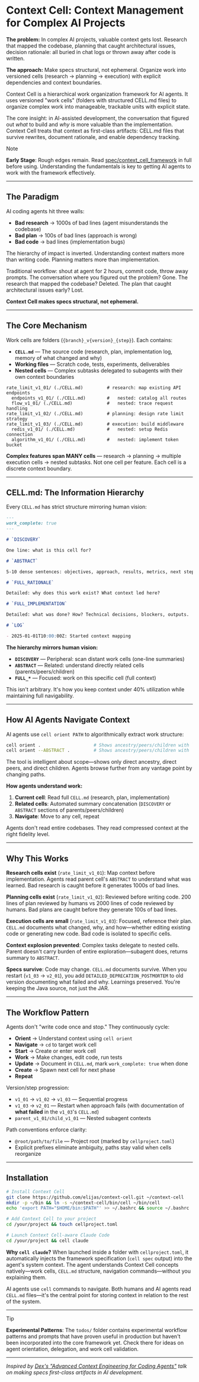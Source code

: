 # Context Cell: Context Management for Complex AI Projects

**The problem:** In complex AI projects, valuable context gets lost. Research that mapped the codebase, planning that caught architectural issues, decision rationale: all buried in chat logs or thrown away after code is written.

**The approach:** Make specs structural, not ephemeral. Organize work into versioned cells (research → planning → execution) with explicit dependencies and context boundaries.

Context Cell is a hierarchical work organization framework for AI agents. It uses versioned "work cells" (folders with structured CELL.md files) to organize complex work into manageable, trackable units with explicit state.

The core insight: in AI-assisted development, the conversation that figured out *what* to build and *why* is more valuable than the implementation. Context Cell treats that context as first-class artifacts: CELL.md files that survive rewrites, document rationale, and enable dependency tracking.

> [!NOTE]
> **Early Stage**: Rough edges remain. Read [spec/context_cell_framework](spec/context_cell_framework) in full before using. Understanding the fundamentals is key to getting AI agents to work with the framework effectively.

---

## The Paradigm

AI coding agents hit three walls:

- **Bad research** → 1000s of bad lines (agent misunderstands the codebase)
- **Bad plan** → 100s of bad lines (approach is wrong)
- **Bad code** → bad lines (implementation bugs)

The hierarchy of impact is inverted. Understanding context matters more than writing code. Planning matters more than implementation.

Traditional workflow: shout at agent for 2 hours, commit code, throw away prompts. The conversation where you figured out the problem? Gone. The research that mapped the codebase? Deleted. The plan that caught architectural issues early? Lost.

**Context Cell makes specs structural, not ephemeral.**

---

## The Core Mechanism

Work cells are folders (`{branch}_v{version}_{step}`). Each contains:

- **`CELL.md`** — The source code (research, plan, implementation log, memory of what changed and why)
- **Working files** — Scratch code, tests, experiments, deliverables
- **Nested cells** — Complex subtasks delegated to subagents with their own context boundaries

```
rate_limit_v1_01/ (./CELL.md)         # research: map existing API endpoints
  endpoints_v1_01/ (./CELL.md)        #   nested: catalog all routes
  flow_v1_01/ (./CELL.md)             #   nested: trace request handling
rate_limit_v1_02/ (./CELL.md)         # planning: design rate limit strategy
rate_limit_v1_03/ (./CELL.md)         # execution: build middleware
  redis_v1_01/ (./CELL.md)            #   nested: setup Redis connection
  algorithm_v1_01/ (./CELL.md)        #   nested: implement token bucket
```

**Complex features span MANY cells** — research → planning → multiple execution cells → nested subtasks. Not one cell per feature. Each cell is a discrete context boundary.

---

## CELL.md: The Information Hierarchy

Every `CELL.md` has strict structure mirroring human vision:

```markdown
---
work_complete: true
---

# `DISCOVERY`

One line: what is this cell for?

# `ABSTRACT`

5-10 dense sentences: objectives, approach, results, metrics, next steps.

# `FULL_RATIONALE`

Detailed: why does this work exist? What context led here?

# `FULL_IMPLEMENTATION`

Detailed: what was done? How? Technical decisions, blockers, outputs.

# `LOG`

- 2025-01-01T10:00:00Z: Started context mapping
```

**The hierarchy mirrors human vision:**

- **`DISCOVERY`** — Peripheral: scan distant work cells (one-line summaries)
- **`ABSTRACT`** — Related: understand directly related cells (parents/peers/children)
- **`FULL_*`** — Focused: work on this specific cell (full context)

This isn't arbitrary. It's how you keep context under 40% utilization while maintaining full navigability.

---

## How AI Agents Navigate Context

AI agents use `cell orient PATH` to algorithmically extract work structure:

```bash
cell orient .                    # Shows ancestry/peers/children with `DISCOVERY` sections
cell orient --ABSTRACT .         # Shows ancestry/peers/children with `ABSTRACT` sections
```

The tool is intelligent about scope—shows only direct ancestry, direct peers, and direct children. Agents browse further from any vantage point by changing paths.

**How agents understand work:**

1. **Current cell**: Read full `CELL.md` (research, plan, implementation)
2. **Related cells**: Automated summary concatenation (`DISCOVERY` or `ABSTRACT` sections of parents/peers/children)
3. **Navigate**: Move to any cell, repeat

Agents don't read entire codebases. They read compressed context at the right fidelity level.

---

## Why This Works

**Research cells exist** (`rate_limit_v1_01`): Map context before implementation. Agents read parent cell's `ABSTRACT` to understand what was learned. Bad research is caught before it generates 1000s of bad lines.

**Planning cells exist** (`rate_limit_v1_02`): Reviewed before writing code. 200 lines of plan reviewed by humans vs 2000 lines of code reviewed by humans. Bad plans are caught before they generate 100s of bad lines.

**Execution cells are small** (`rate_limit_v1_03`): Focused, reference their plan. `CELL.md` documents what changed, why, and how—whether editing existing code or generating new code. Bad code is isolated to specific cells.

**Context explosion prevented**: Complex tasks delegate to nested cells. Parent doesn't carry burden of entire exploration—subagent does, returns summary to `ABSTRACT`.

**Specs survive**: Code may change. `CELL.md` documents survive. When you restart (`v1_03` → `v2_01`), you add `DETAILED_DEPRECATION_POSTMORTEM` to old version documenting what failed and why. Learnings preserved. You're keeping the Java source, not just the JAR.

---

## The Workflow Pattern

Agents don't "write code once and stop." They continuously cycle:

- **Orient** → Understand context using `cell orient`
- **Navigate** → `cd` to target work cell
- **Start** → Create or enter work cell
- **Work** → Make changes, edit code, run tests
- **Update** → Document in `CELL.md`, mark `work_complete: true` when done
- **Create** → Spawn next cell for next phase
- **Repeat**

Version/step progression:

- `v1_01` → `v1_02` → `v1_03` — Sequential progress
- `v1_03` → `v2_01` — Restart when approach fails (with documentation of **what failed** in the `v1_03`'s `CELL.md`)
- `parent_v1_01/child_v1_01` — Nested subagent contexts

Path conventions enforce clarity:

- `@root/path/to/file` — Project root (marked by `cellproject.toml`)
- Explicit prefixes eliminate ambiguity, paths stay valid when cells reorganize

---

## Installation

```bash
# Install Context Cell
git clone https://github.com/elijas/context-cell.git ~/context-cell
mkdir -p ~/bin && ln -s ~/context-cell/bin/cell ~/bin/cell
echo 'export PATH="$HOME/bin:$PATH"' >> ~/.bashrc && source ~/.bashrc

# Add Context Cell to your project
cd /your/project && touch cellproject.toml

# Launch Context Cell-aware Claude Code
cd /your/project && cell claude
```

**Why `cell claude`?** When launched inside a folder with `cellproject.toml`, it automatically injects the framework specification (`cell spec` output) into the agent's system context. The agent understands Context Cell concepts natively—work cells, `CELL.md` structure, navigation commands—without you explaining them.

AI agents use `cell` commands to navigate. Both humans and AI agents read `CELL.md` files—it's the central point for storing context in relation to the rest of the system.

---

> [!TIP]
> **Experimental Patterns**: The `todos/` folder contains experimental workflow patterns and prompts that have proven useful in production but haven't been incorporated into the core framework yet. Check there for ideas on agent orientation, delegation, and work cell validation.

---

_Inspired by [Dex's "Advanced Context Engineering for Coding Agents"](https://www.youtube.com/watch?v=IS_y40zY-hc) talk on making specs first-class artifacts in AI development._
